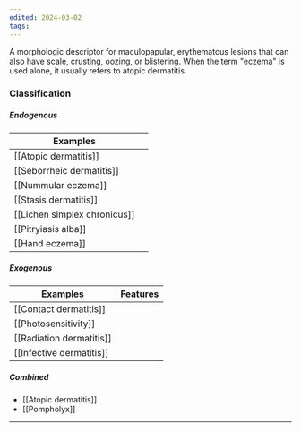 ```yaml
---
edited: 2024-03-02
tags:
---
```

A morphologic descriptor for maculopapular, erythematous lesions that can also have scale, crusting, oozing, or blistering. When the term "eczema" is used alone, it usually refers to atopic dermatitis.

### Classification
##### Endogenous

| Examples                     |     |
| ---------------------------- | --- |
| [[Atopic dermatitis]]        |     |
| [[Seborrheic dermatitis]]    |     |
| [[Nummular eczema]]          |     |
| [[Stasis dermatitis]]        |     |
| [[Lichen simplex chronicus]] |     |
| [[Pitryiasis alba]]          |     |
| [[Hand eczema]]              |     |
##### Exogenous

| Examples                 | Features |
| ------------------------- | -------- |
| [[Contact dermatitis]]   |          |
| [[Photosensitivity]]     |          |
| [[Radiation dermatitis]] |          |
| [[Infective dermatitis]] |          |


##### Combined
- [[Atopic dermatitis]]
- [[Pompholyx]] 

---
